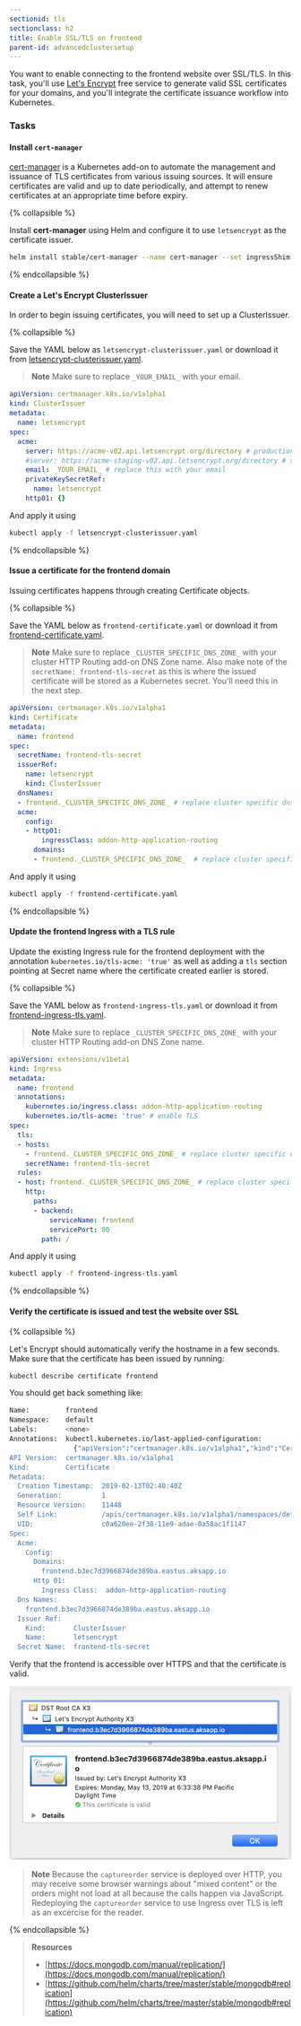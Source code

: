 ```yaml
---
sectionid: tls
sectionclass: h2
title: Enable SSL/TLS on frontend
parent-id: advancedclustersetup
---
```


You want to enable connecting to the frontend website over SSL/TLS. In this task, you'll use [Let's Encrypt](https://letsencrypt.org/) free service to generate valid SSL certificates for your domains, and you'll integrate the certificate issuance workflow into Kubernetes.

### Tasks

#### Install `cert-manager`

[cert-manager](https://github.com/jetstack/cert-manager) is a Kubernetes add-on to automate the management and issuance of TLS certificates from various issuing sources. It will ensure certificates are valid and up to date periodically, and attempt to renew certificates at an appropriate time before expiry.

{% collapsible %}

Install **cert-manager** using Helm and configure it to use `letsencrypt` as the certificate issuer.

```sh
helm install stable/cert-manager --name cert-manager --set ingressShim.defaultIssuerName=letsencrypt --set ingressShim.defaultIssuerKind=ClusterIssuer
```

{% endcollapsible %}

#### Create a Let's Encrypt ClusterIssuer

In order to begin issuing certificates, you will need to set up a ClusterIssuer.

{% collapsible %}

Save the YAML below as `letsencrypt-clusterissuer.yaml` or download it from [letsencrypt-clusterissuer.yaml](yaml-solutions/advanced/letsencrypt-clusterissuer.yaml).

> **Note** Make sure to replace `_YOUR_EMAIL_` with your email.

```yaml
apiVersion: certmanager.k8s.io/v1alpha1
kind: ClusterIssuer
metadata:
  name: letsencrypt
spec:
  acme:
    server: https://acme-v02.api.letsencrypt.org/directory # production
    #server: https://acme-staging-v02.api.letsencrypt.org/directory # staging
    email: _YOUR_EMAIL_ # replace this with your email
    privateKeySecretRef:
      name: letsencrypt
    http01: {}
```

And apply it using

```sh
kubectl apply -f letsencrypt-clusterissuer.yaml
```

{% endcollapsible %}

#### Issue a certificate for the frontend domain

Issuing certificates happens through creating Certificate objects.

{% collapsible %}

Save the YAML below as `frontend-certificate.yaml` or download it from [frontend-certificate.yaml](yaml-solutions/advanced/frontend-certificate.yaml).

> **Note** Make sure to replace `_CLUSTER_SPECIFIC_DNS_ZONE_` with your cluster HTTP Routing add-on DNS Zone name. Also make note of the `secretName: frontend-tls-secret` as this is where the issued certificate will be stored as a Kubernetes secret. You'll need this in the next step.

```yaml
apiVersion: certmanager.k8s.io/v1alpha1
kind: Certificate
metadata:
  name: frontend
spec:
  secretName: frontend-tls-secret
  issuerRef:
    name: letsencrypt
    kind: ClusterIssuer
  dnsNames:
  - frontend._CLUSTER_SPECIFIC_DNS_ZONE_ # replace cluster specific dns zone with your HTTP Routing DNS Zone name
  acme:
    config:
    - http01:
        ingressClass: addon-http-application-routing
      domains:
      - frontend._CLUSTER_SPECIFIC_DNS_ZONE_  # replace cluster specific dns zone with your HTTP Routing DNS Zone name
```

And apply it using

```sh
kubectl apply -f frontend-certificate.yaml
```

{% endcollapsible %}

#### Update the frontend Ingress with a TLS rule

Update the existing Ingress rule for the frontend deployment with the annotation `kubernetes.io/tls-acme: 'true'` as well as adding a `tls` section pointing at Secret name where the certificate created earlier is stored.

{% collapsible %}

Save the YAML below as `frontend-ingress-tls.yaml` or download it from [frontend-ingress-tls.yaml](yaml-solutions/advanced/frontend-ingress-tls.yaml).

> **Note** Make sure to replace `_CLUSTER_SPECIFIC_DNS_ZONE_` with your cluster HTTP Routing add-on DNS Zone name.

```yaml
apiVersion: extensions/v1beta1
kind: Ingress
metadata:
  name: frontend
  annotations:
    kubernetes.io/ingress.class: addon-http-application-routing
    kubernetes.io/tls-acme: 'true' # enable TLS
spec:
  tls:
  - hosts:
    - frontend._CLUSTER_SPECIFIC_DNS_ZONE_ # replace cluster specific dns zone with your HTTP Routing DNS Zone name
    secretName: frontend-tls-secret
  rules:
  - host: frontend._CLUSTER_SPECIFIC_DNS_ZONE_ # replace cluster specific dns zone with your HTTP Routing DNS Zone name
    http:
      paths:
      - backend:
          serviceName: frontend
          servicePort: 80
        path: /
```

And apply it using

```sh
kubectl apply -f frontend-ingress-tls.yaml
```

{% endcollapsible %}

#### Verify the certificate is issued and test the website over SSL

{% collapsible %}

Let's Encrypt should automatically verify the hostname in a few seconds. Make sure that the certificate has been issued by running:

```sh
kubectl describe certificate frontend
```

You should get back something like:

```sh
Name:         frontend
Namespace:    default
Labels:       <none>
Annotations:  kubectl.kubernetes.io/last-applied-configuration:
                {"apiVersion":"certmanager.k8s.io/v1alpha1","kind":"Certificate","metadata":{"annotations":{},"name":"frontend","namespace":"default"},"sp...
API Version:  certmanager.k8s.io/v1alpha1
Kind:         Certificate
Metadata:
  Creation Timestamp:  2019-02-13T02:40:40Z
  Generation:          1
  Resource Version:    11448
  Self Link:           /apis/certmanager.k8s.io/v1alpha1/namespaces/default/certificates/frontend
  UID:                 c0a620ee-2f38-11e9-adae-0a58ac1f1147
Spec:
  Acme:
    Config:
      Domains:
        frontend.b3ec7d3966874de389ba.eastus.aksapp.io
      Http 01:
        Ingress Class:  addon-http-application-routing
  Dns Names:
    frontend.b3ec7d3966874de389ba.eastus.aksapp.io
  Issuer Ref:
    Kind:       ClusterIssuer
    Name:       letsencrypt
  Secret Name:  frontend-tls-secret
```

Verify that the frontend is accessible over HTTPS and that the certificate is valid.

![Let's Encrypt SSL certificate](media/ssl-certificate.png)

> **Note** Because the `captureorder` service is deployed over HTTP, you may receive some browser warnings about "mixed content" or the orders might not load at all because the calls happen via JavaScript. Redeploying the `captureorder` service to use Ingress over TLS is left as an excercise for the reader.

{% endcollapsible %}

> **Resources**
> - [https://docs.mongodb.com/manual/replication/](https://docs.mongodb.com/manual/replication/)
> - [https://github.com/helm/charts/tree/master/stable/mongodb#replication](https://github.com/helm/charts/tree/master/stable/mongodb#replication)